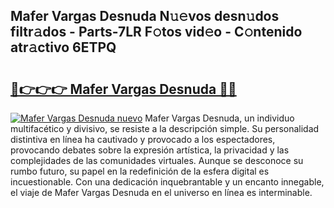 ## Mafer Vargas Desnuda N𝚞𝚎vos desn𝚞dos filtr𝚊dos - Parts-7LR F𝚘tos vid𝚎o - C𝚘ntenido atr𝚊ctivo 6ETPQ

# <h2><a href="http://mb0x8g.tromn.icu/?c=Mafer+Vargas+Desnuda">🔗👉👉👉 Mafer Vargas Desnuda 🔗🔗</a></h2>

[![Mafer Vargas Desnuda nuevo](https://i.imgur.com/pEAQMta.gif)](http://mb0x8g.tromn.icu/?c=Mafer+Vargas+Desnuda)
Mafer Vargas Desnuda, un individuo multifacético y divisivo, se resiste a la descripción simple. Su personalidad distintiva en línea ha cautivado y provocado a los espectadores, provocando debates sobre la expresión artística, la privacidad y las complejidades de las comunidades virtuales. Aunque se desconoce su rumbo futuro, su papel en la redefinición de la esfera digital es incuestionable. Con una dedicación inquebrantable y un encanto innegable, el viaje de Mafer Vargas Desnuda en el universo en línea es interminable.
